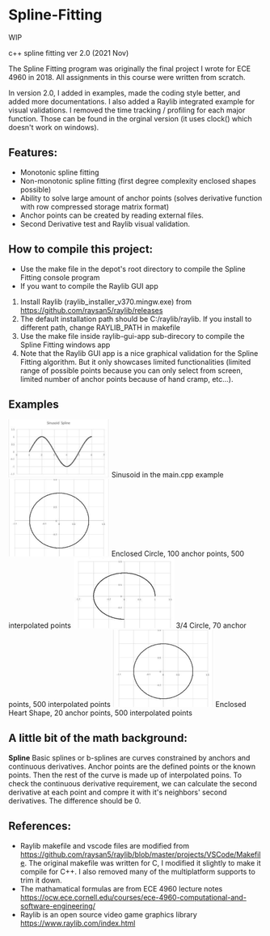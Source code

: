 # Spline-Fitting

WIP 

c++ spline fitting ver 2.0 (2021 Nov)

The Spline Fitting program was originally the final project I wrote for ECE 4960 in 2018. All assignments in this course were written from scratch. 

In version 2.0, I added in examples, made the coding style better, and added more documentations. I also added a Raylib integrated example for visual validations. I removed the time tracking / profiling for each major function. Those can be found in the orginal version (it uses clock() which doesn't work on windows). 

## Features:
* Monotonic spline fitting
* Non-monotonic spline fitting (first degree complexity enclosed shapes possible)
* Ability to solve large amount of anchor points (solves derivative function with row compressed storage matrix format)
* Anchor points can be created by reading external files.
* Second Derivative test and Raylib visual validation.

## How to compile this project:
* Use the make file in the depot's root directory to compile the Spline Fitting console program
* If you want to compile the Raylib GUI app
1. Install Raylib (raylib_installer_v370.mingw.exe) from https://github.com/raysan5/raylib/releases
2. The default installation path should be C:/raylib/raylib. If you install to different path, change RAYLIB_PATH in makefile
3. Use the make file inside raylib-gui-app sub-direcory to compile the Spline Fitting windows app
4. Note that the Raylib GUI app is a nice graphical validation for the Spline Fitting algorithm. But it only showcases limited functionalities (limited range of possible points because you can only select from screen, limited number of anchor points because of hand cramp, etc...).

## Examples
<img src="https://github.com/fanyazhi/Spline-Fitting/blob/main/examples/Sinusoid.PNG" width="200" />
Sinusoid in the main.cpp example

<img src="https://github.com/fanyazhi/Spline-Fitting/blob/main/examples/EnclosedCircle_100_500.PNG" width="200" />
Enclosed Circle, 100 anchor points, 500 interpolated points

<img src="https://github.com/fanyazhi/Spline-Fitting/blob/main/examples/QuarterCircle_70_500.PNG" width="200" />
3/4 Circle, 70 anchor points, 500 interpolated points

<img src="https://github.com/fanyazhi/Spline-Fitting/blob/main/examples/EnclosedCircle_100_500.PNG" width="200" />
Enclosed Heart Shape, 20 anchor points, 500 interpolated points

## A little bit of the math background:

**Spline**
Basic splines or b-splines are curves constrained by anchors and continuous derivatives. Anchor points are the defined points or the known points. Then the rest of the curve is made up of interpolated poins. To check the continuous derivative requirement, we can calculate the second derivative at each point and compre it with it's neighbors' second derivatives. The difference should be 0. 


## References:
* Raylib makefile and vscode files are modified from https://github.com/raysan5/raylib/blob/master/projects/VSCode/Makefile. The original makefile was written for C, I modified it slightly to make it compile for C++. I also removed many of the multiplatform supports to trim it down. 
* The mathamatical formulas are from ECE 4960 lecture notes https://ocw.ece.cornell.edu/courses/ece-4960-computational-and-software-engineering/
* Raylib is an open source video game graphics library https://www.raylib.com/index.html 